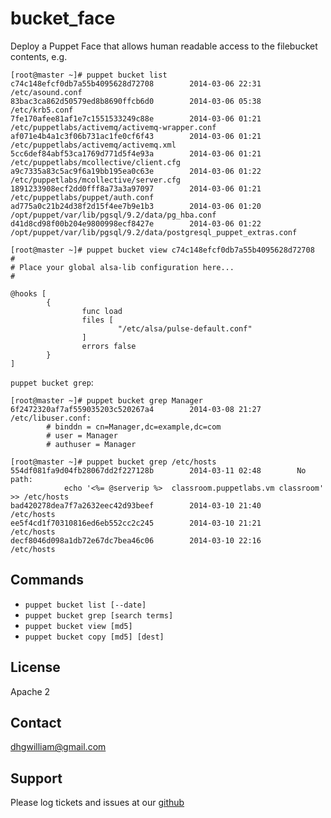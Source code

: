 # bucket_face #

Deploy a Puppet Face that allows human readable access to the filebucket contents, e.g.

    [root@master ~]# puppet bucket list
    c74c148efcf0db7a55b4095628d72708        2014-03-06 22:31        /etc/asound.conf
    83bac3ca862d50579ed8b8690ffcb6d0        2014-03-06 05:38        /etc/krb5.conf
    7fe170afee81af1e7c1551533249c88e        2014-03-06 01:21        /etc/puppetlabs/activemq/activemq-wrapper.conf
    af071e4b4a1c3f06b731ac1fe0cf6f43        2014-03-06 01:21        /etc/puppetlabs/activemq/activemq.xml
    5cc6def84abf53ca1769d771d5f4e93a        2014-03-06 01:21        /etc/puppetlabs/mcollective/client.cfg
    a9c7335a83c5ac9f6a19bb195ea0c63e        2014-03-06 01:22        /etc/puppetlabs/mcollective/server.cfg
    1891233908ecf2dd0fff8a73a3a97097        2014-03-06 01:21        /etc/puppetlabs/puppet/auth.conf
    ad775a0c21b24d38f2d15f4ee7b9e1b3        2014-03-06 01:20        /opt/puppet/var/lib/pgsql/9.2/data/pg_hba.conf
    d41d8cd98f00b204e9800998ecf8427e        2014-03-06 01:22        /opt/puppet/var/lib/pgsql/9.2/data/postgresql_puppet_extras.conf

    [root@master ~]# puppet bucket view c74c148efcf0db7a55b4095628d72708
    #
    # Place your global alsa-lib configuration here...
    #

    @hooks [
            {
                    func load
                    files [
                            "/etc/alsa/pulse-default.conf"
                    ]
                    errors false
            }
    ]

`puppet bucket grep`:

    [root@master ~]# puppet bucket grep Manager
    6f2472320af7af559035203c520267a4        2014-03-08 21:27        /etc/libuser.conf:
            # binddn = cn=Manager,dc=example,dc=com
            # user = Manager
            # authuser = Manager

    [root@master ~]# puppet bucket grep /etc/hosts
    554df081fa9d04fb28067dd2f227128b        2014-03-11 02:48        No path:
                echo '<%= @serverip %>  classroom.puppetlabs.vm classroom' >> /etc/hosts
    bad420278dea7f7a2632eec42d93beef        2014-03-10 21:40        /etc/hosts
    ee5f4cd1f70310816ed6eb552cc2c245        2014-03-10 21:21        /etc/hosts
    decf8046d098a1db72e67dc7bea46c06        2014-03-10 22:16        /etc/hosts

Commands
---

* `puppet bucket list [--date]`
* `puppet bucket grep [search terms]`
* `puppet bucket view [md5]`
* `puppet bucket copy [md5] [dest]`

License
-------

Apache 2


Contact
-------

dhgwilliam@gmail.com


Support
-------

Please log tickets and issues at our [github](https://github.com/dhgwilliam/puppet-face-bucket)

